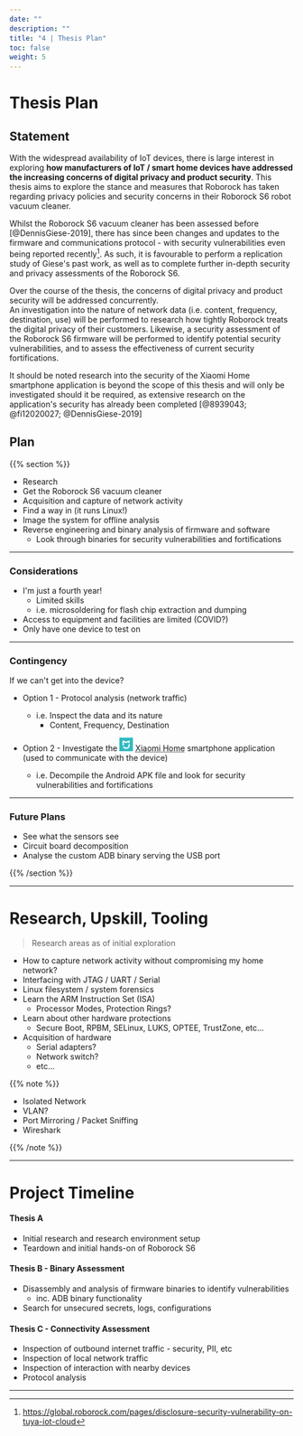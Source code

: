 ```yaml
---
date: ""
description: ""
title: "4 | Thesis Plan"
toc: false
weight: 5
---
```


# Thesis Plan

<!-- Articulating a research question, plan and thesis outline

The plan is robust and has provision for project variations and contingencies. The plan fits within the narrative set out by the literature review –the student makes clear why the plan is developed this way in the context of the reviewed literature. Thesis outline includes sub-sections, logical flow with a clear connection to the project plan and literature review.

All the project-dependent essential skills are identified. The student has not only acquired all the skills but also done additional work (completed partial design of a system/some algorithms/interface etc.)  -->

## Statement


With the widespread availability of IoT devices, there is large interest in exploring **how manufacturers of IoT / smart home devices have addressed the increasing concerns of digital privacy and product security**. This thesis aims to explore the stance and measures that Roborock has taken regarding privacy policies and security concerns in their Roborock S6 robot vacuum cleaner.

Whilst the Roborock S6 vacuum cleaner has been assessed before [@DennisGiese-2019], there has since been changes and updates to the firmware and communications protocol - with security vulnerabilities even being reported recently[^roborock_vuln]. As such, it is favourable to perform a replication study of Giese's past work, as well as to complete further in-depth security and privacy assessments of the Roborock S6.

[^roborock_vuln]: https://global.roborock.com/pages/disclosure-security-vulnerability-on-tuya-iot-cloud

Over the course of the thesis, the concerns of digital privacy and product security will be addressed concurrently.  
An investigation into the nature of network data (i.e. content, frequency, destination, use) will be performed to research how tightly Roborock treats the digital privacy of their customers. Likewise, a security assessment of the Roborock S6 firmware will be performed to identify potential security vulnerabilities, and to assess the effectiveness of current security fortifications.

It should be noted research into the security of the Xiaomi Home smartphone application is beyond the scope of this thesis and will only be investigated should it be required, as extensive research on the application's security has already been completed [@8939043; @fi12020027; @DennisGiese-2019]


## Plan

<!-- In @{fi12020027}'s sss -->

<!-- As a result, many attempts (regardless of success) aimed to completely replace original code with homebrew functionality, such that the original code was never analysed. -->


{{% section %}}

- Research
- Get the Roborock S6 vacuum cleaner
- Acquisition and capture of network activity
- Find a way in (it runs Linux!)
- Image the system for offline analysis
- Reverse engineering and binary analysis of firmware and software
  - Look through binaries for security vulnerabilities and fortifications

---

### Considerations

* I'm just a fourth year!
  * Limited skills
  * i.e. microsoldering for flash chip extraction and dumping
* Access to equipment and facilities are limited (COVID?)
* Only have one device to test on

---

### Contingency

<label>If we can't get into the device?</label>

- Option 1 - Protocol analysis (network traffic)

  - i.e. Inspect the data and its nature
    - Content, Frequency, Destination

- Option 2 - Investigate the <img src="/uploads/20211103-xiaomi-home-logo.png" height="24px" /> <a href="https://play.google.com/store/apps/details?id=com.xiaomi.smarthome" style="text-decoration: underline dotted">Xiaomi Home</a> smartphone application (used to communicate with the device)
  - i.e. Decompile the Android APK file and look for security vulnerabilities and fortifications

---

### Future Plans

- See what the sensors see
- Circuit board decomposition
- Analyse the custom ADB binary serving the USB port

{{% /section %}}

---

# Research, Upskill, Tooling

> Research areas as of initial exploration

- How to capture network activity <label>without</label> compromising my home network?
- Interfacing with JTAG / UART / Serial
- Linux filesystem / system forensics
- Learn the ARM Instruction Set (ISA)
  - Processor Modes, Protection Rings?
- Learn about other hardware protections
  - Secure Boot, RPBM, SELinux, LUKS, OPTEE, TrustZone, etc...
- Acquisition of hardware
  - Serial adapters?
  - Network switch?
  - etc...

{{% note %}}

- Isolated Network
- VLAN?
- Port Mirroring / Packet Sniffing
- Wireshark

{{% /note %}}

---


# Project Timeline

#### <label>Thesis A</label>

* Initial research and research environment setup
* Teardown and initial hands-on of Roborock S6

#### <label>Thesis B - Binary Assessment</label>

* Disassembly and analysis of firmware binaries to identify vulnerabilities
  * inc. ADB binary functionality
* Search for unsecured secrets, logs, configurations

#### <label>Thesis C - Connectivity Assessment</label>

* Inspection of outbound internet traffic - security, PII, etc
* Inspection of local network traffic
* Inspection of interaction with nearby devices
* Protocol analysis

---